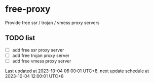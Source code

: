 
# free-proxy
Provide free ssr / trojan / vmess proxy servers


## TODO list
- [ ] add free ssr proxy server
- [ ] add free trojan proxy server
- [ ] add free vmess proxy server

Last updated at 2023-10-04 06:00:01 UTC+8, next update schedule at 2023-10-04 12:00:01 UTC+8

